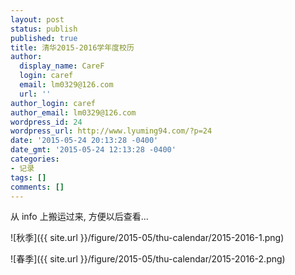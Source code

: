 ```yaml
---
layout: post
status: publish
published: true
title: 清华2015-2016学年度校历
author:
  display_name: CareF
  login: caref
  email: lm0329@126.com
  url: ''
author_login: caref
author_email: lm0329@126.com
wordpress_id: 24
wordpress_url: http://www.lyuming94.com/?p=24
date: '2015-05-24 20:13:28 -0400'
date_gmt: '2015-05-24 12:13:28 -0400'
categories:
- 记录
tags: []
comments: []
---
```

从 info 上搬运过来, 方便以后查看...

![秋季]({{ site.url }}/figure/2015-05/thu-calendar/2015-2016-1.png)

![春季]({{ site.url }}/figure/2015-05/thu-calendar/2015-2016-2.png)
